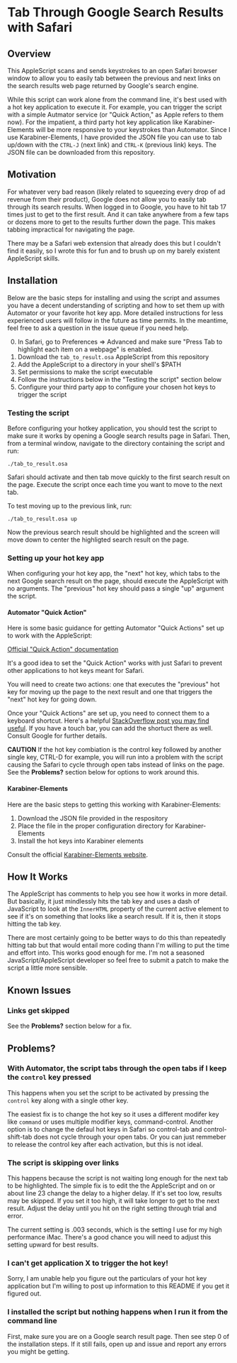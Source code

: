 # Tab Through Google Search Results with Safari

## Overview

This AppleScript scans and sends keystrokes to an open Safari browser window to allow you to easily tab between the previous and next links on the search results web page returned by Google's search engine.

While this script can work alone from the command line, it's best used with a hot key application to execute it. For example, you can trigger the script with a simple Autmator service (or "Quick Action," as Apple refers to them now). For the impatient, a third party hot key application like Karabiner-Elements will be more responsive to your keystrokes than Automator. Since I use Karabiner-Elements, I have provided the JSON file you can use to tab up/down with the `CTRL-J` (next link) and `CTRL-K` (previous link) keys. The JSON file can be downloaded from this repository.

## Motivation

For whatever very bad reason (likely related to squeezing every drop of ad revenue from their product), Google does not allow you to easily tab through its search results. When logged in to Google, you have to hit tab 17 times just to get to the first result. And it can take anywhere from a few taps or dozens more to get to the results further down the page. This makes tabbing impractical for navigating the page.

There may be a Safari web extension that already does this but I couldn't find it easily, so I wrote this for fun and to brush up on my barely existent AppleScript skills.

## Installation

Below are the basic steps for installing and using the script and assumes you have a decent understanding of scripting and how to set them up with Automator or your favorite hot key app. More detailed instructions for less experienced users will follow in the future as time permits. In the meantime, feel free to ask a question in the issue queue if you need help.

0. In Safari, go to Preferences => Advanced and make sure "Press Tab to highlight each item on a webpage" is enabled.
1. Download the `tab_to_result.osa` AppleScript from this repository
2. Add the AppleScript to a directory in your shell's $PATH
3. Set permissions to make the script executable
4. Follow the instructions below in the "Testing the script" section below
5. Configure your third party app to configure your chosen hot keys to trigger the script

### Testing the script

Before configuring your hotkey application, you should test the script to make sure it works by opening a Google search results page in Safari. Then, from a terminal window, navigate to the directory containing the script and run:

`./tab_to_result.osa`

Safari should activate and then tab move quickly to the first search result on the page. Execute the script once each time you want to move to the next tab.

To test moving up to the previous link, run:

`./tab_to_result.osa up`

Now the previous search result should be highlighted and the screen will move down to center the highligted search result on the page.

### Setting up your hot key app

When configuring your hot key app, the "next" hot key, which tabs to the next Google search result on the page, should execute the AppleScript with no arguments. The "previous" hot key should pass a single "up" argument the script.

#### Automator "Quick Action"

Here is some basic guidance for getting Automator "Quick Actions" set up to work with the AppleScript:

[Official "Quick Action" documentation](https://support.apple.com/guide/automator/use-quick-action-workflows-aut73234890a/mac)

It's a good idea to set the "Quick Action" works with just Safari to prevent other applications to hot keys meant for Safari.

You will need to create two actions: one that executes the "previous" hot key for moving up the page to the next result and one that triggers the "next" hot key for going down.

Once your "Quick Actions" are set up, you need to connect them to a keyboard shortcut. Here's a helpful [StackOverflow post you may find useful](https://apple.stackexchange.com/questions/175215/how-do-i-assign-a-keyboard-shortcut-to-an-applescript-i-wrote). If you have a touch bar, you can add the shortuct there as well. Consult Google for further details.

**CAUTION** If the hot key combiation is the control key followed by another single key, CTRL-D for example, you will run into a problem with the script causing the Safari to cycle through open tabs instead of links on the page. See the **Problems?** section below for options to work around this.

#### Karabiner-Elements

Here are the basic steps to getting this working with Karabiner-Elements:

1. Download the JSON file provided in the respository
2. Place the file in the proper configuration directory for Karabiner-Elements
3. Install the hot keys into Karabiner elements

Consult the official [Karabiner-Elements website](https://karabiner-elements.pqrs.org).

## How It Works

The AppleScript has comments to help you see how it works in more detail. But basically, it just mindlessly hits the tab key and uses a dash of JavaScript to look at the `InnerHTML` property of the current active element to see if it's on something that looks like a search result. If it is, then it stops hitting the tab key.

There are most certainly going to be better ways to do this than repeatedly hitting tab but that would entail more coding thann I'm willing to put the time and effort into. This works good enough for me. I'm not a seasoned JavaScript/AppleScript developer so feel free to submit a patch to make the script a little more sensible.

## Known Issues

### Links get skipped

See the **Problems?** section below for a fix.

## Problems?

### With Automator, the script tabs through the open tabs if I keep the `control` key pressed

This happens when you set the script to be activated by pressing the `control` key along with a single other key.

The easiest fix is to change the hot key so it uses a different modifer key like `command` or uses multiple modifier keys, command-control. Another option is to change the defaul hot keys in Safari so control-tab and control-shift-tab does not cycle through your open tabs. Or you can just remmeber to release the control key after each activation, but this is not ideal.

### The script is skipping over links

This happens because the script is not waiting long enough for the next tab to be highlighted. The simple fix is to edit the the AppleScript and on or about line 23 change the delay to a higher delay. If it's set too low, results may be skipped. If you set it too high, it will take longer to get to the next result. Adjust the delay until you hit on the right setting through trial and error.

The current setting is .003 seconds, which is the setting I use for my high performance iMac. There's a good chance you will need to adjust this setting upward for best results.

### I can't get application X to trigger the hot key!

Sorry, I am unable help you figure out the particulars of your hot key application but I'm willing to post up information to this README if you get it figured out.

### I installed the script but nothing happens when I run it from the command line

First, make sure you are on a Google search result page. Then see step 0 of the installation steps. If it still fails, open up and issue and report any errors you might be getting.
